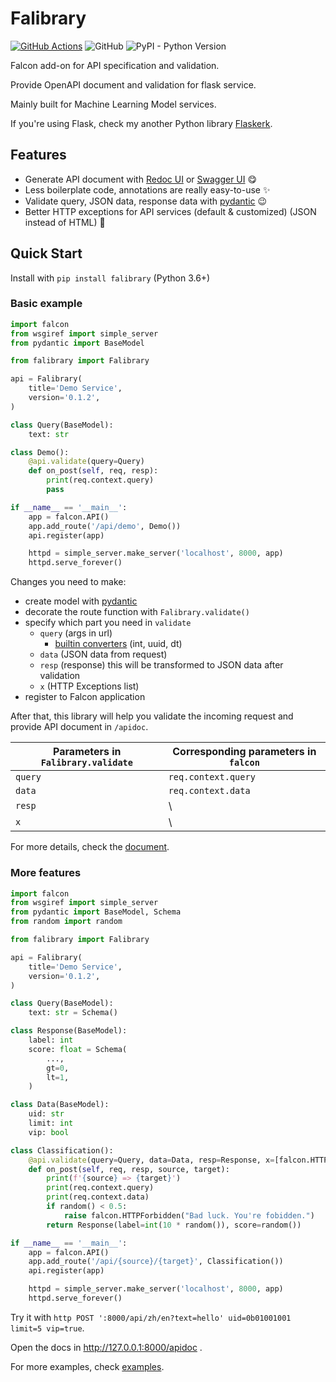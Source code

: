 # Falibrary

[![GitHub Actions](https://github.com/kemingy/falibrary/workflows/Python%20package/badge.svg)](https://github.com/kemingy/falibrary/actions)
![GitHub](https://img.shields.io/github/license/kemingy/falibrary)
![PyPI - Python Version](https://img.shields.io/pypi/pyversions/falibrary)

Falcon add-on for API specification and validation.

Provide OpenAPI document and validation for flask service.

Mainly built for Machine Learning Model services.

If you're using Flask, check my another Python library [Flaskerk](https://github.com/kemingy/flaskerk).

## Features

* Generate API document with [Redoc UI](https://github.com/Redocly/redoc) or [Swagger UI](https://github.com/swagger-api/swagger-ui) :yum:
* Less boilerplate code, annotations are really easy-to-use :sparkles:
* Validate query, JSON data, response data with [pydantic](https://github.com/samuelcolvin/pydantic/) :wink:
* Better HTTP exceptions for API services (default & customized) (JSON instead of HTML) :grimacing:

## Quick Start

Install with `pip install falibrary` (Python 3.6+)

### Basic example

```py
import falcon
from wsgiref import simple_server
from pydantic import BaseModel

from falibrary import Falibrary

api = Falibrary(
    title='Demo Service',
    version='0.1.2',
)

class Query(BaseModel):
    text: str

class Demo():
    @api.validate(query=Query)
    def on_post(self, req, resp):
        print(req.context.query)
        pass

if __name__ == '__main__':
    app = falcon.API()
    app.add_route('/api/demo', Demo())
    api.register(app)

    httpd = simple_server.make_server('localhost', 8000, app)
    httpd.serve_forever()
```

Changes you need to make:

* create model with [pydantic](https://github.com/samuelcolvin/pydantic/)
* decorate the route function with `Falibrary.validate()`
* specify which part you need in `validate`
  * `query` (args in url)
    * [builtin converters](https://falcon.readthedocs.io/en/stable/api/routing.html#built-in-converters) (int, uuid, dt)
  * `data` (JSON data from request)
  * `resp` (response) this will be transformed to JSON data after validation
  * `x` (HTTP Exceptions list)
* register to Falcon application

After that, this library will help you validate the incoming request and provide API document in `/apidoc`.

| Parameters in `Falibrary.validate` | Corresponding parameters in `falcon` |
| ------------- | ------------- |
| `query` | `req.context.query` |
| `data` | `req.context.data` |
| `resp` | \ |
| `x` | \ |

For more details, check the [document](https://falibrary.readthedocs.io/en/latest/).

### More features

```py
import falcon
from wsgiref import simple_server
from pydantic import BaseModel, Schema
from random import random

from falibrary import Falibrary

api = Falibrary(
    title='Demo Service',
    version='0.1.2',
)

class Query(BaseModel):
    text: str = Schema()

class Response(BaseModel):
    label: int
    score: float = Schema(
        ...,
        gt=0,
        lt=1,
    )

class Data(BaseModel):
    uid: str
    limit: int
    vip: bool

class Classification():
    @api.validate(query=Query, data=Data, resp=Response, x=[falcon.HTTP_403])
    def on_post(self, req, resp, source, target):
        print(f'{source} => {target}')
        print(req.context.query)
        print(req.context.data)
        if random() < 0.5:
            raise falcon.HTTPForbidden("Bad luck. You're fobidden.")
        return Response(label=int(10 * random()), score=random())

if __name__ == '__main__':
    app = falcon.API()
    app.add_route('/api/{source}/{target}', Classification())
    api.register(app)

    httpd = simple_server.make_server('localhost', 8000, app)
    httpd.serve_forever()
```

Try it with `http POST ':8000/api/zh/en?text=hello' uid=0b01001001 limit=5 vip=true`.

Open the docs in http://127.0.0.1:8000/apidoc .

For more examples, check [examples](/examples).

